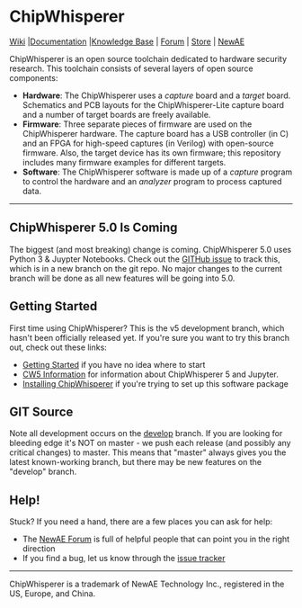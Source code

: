 # ChipWhisperer

[Wiki](https://wiki.newae.com/Main_Page) |[Documentation](https://chipwhisperer.readthedocs.io) |[Knowledge Base](https://wiki.newae.com/Category:Knowledge_Base) | [Forum](http://www.newae.com/forum) | [Store](https://store.newae.com) | [NewAE](http://newae.com)

ChipWhisperer is an open source toolchain dedicated to hardware security research. This toolchain consists of several layers of open source components:
* __Hardware__: The ChipWhisperer uses a _capture_ board and a _target_ board. Schematics and PCB layouts for the ChipWhisperer-Lite capture board and a number of target boards are freely available.
* __Firmware__: Three separate pieces of firmware are used on the ChipWhisperer hardware. The capture board has a USB controller (in C) and an FPGA for high-speed captures (in Verilog) with open-source firmware. Also, the target device has its own firmware; this repository includes many firmware examples for different targets.
* __Software__: The ChipWhisperer software is made up of a _capture_ program to control the hardware and an _analyzer_ program to process captured data.

---

## ChipWhisperer 5.0 Is Coming

The biggest (and most breaking) change is coming. ChipWhisperer 5.0 uses Python 3 & Juypter Notebooks. Check out the [GITHub issue](https://github.com/newaetech/chipwhisperer/issues/177) to track this, which is in a new branch on the git repo. No major changes to the current branch will be done as all new features will be going into 5.0.

## Getting Started
First time using ChipWhisperer? This is the v5 development branch, which hasn't been officially released yet. If you're sure you want to try this branch out, check out these links:
* [Getting Started](https://wiki.newae.com/Getting_Started) if you have no idea where to start
* [CW5 Information](https://wiki.newae.com/CW5) for information about ChipWhisperer 5 and Jupyter.
* [Installing ChipWhisperer](https://chipwhisperer.readthedocs.io/en/latest/installing.html) if you're trying to set up this software package

## GIT Source
Note all development occurs on the [develop](https://github.com/newaetech/chipwhisperer/tree/develop) branch. If you are looking for bleeding edge it's NOT on master - we push each release (and possibly any critical changes) to master. This means that "master" always gives you the latest known-working branch, but there may be new features on the "develop" branch.

## Help!
Stuck? If you need a hand, there are a few places you can ask for help:
* The [NewAE Forum](https://www.newae.com/forum/) is full of helpful people that can point you in the right direction
* If you find a bug, let us know through the [issue tracker](https://github.com/newaetech/chipwhisperer/issues)

---

ChipWhisperer is a trademark of NewAE Technology Inc., registered in the US, Europe, and China.
